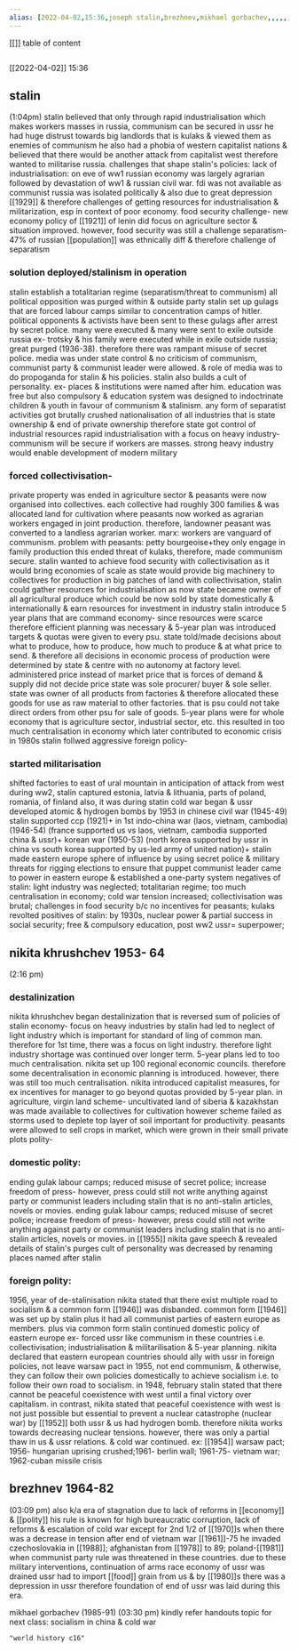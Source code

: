 ```yaml
---
alias: [2022-04-02,15:36,joseph stalin,brezhnev,mikhael gorbachev,,,,,,,,]
---
```

[[]]
table of content
```toc
```

[[2022-04-02]] 15:36
## stalin
(1:04pm)
stalin believed that only through rapid industrialisation which makes workers masses in russia, communism can be secured in ussr
he had huge distrust towards big landlords that is kulaks & viewed them as enemies of communism
he also had a phobia of western capitalist nations & believed that there would be another attack from capitalist west therefore wanted to militarise russia.
challenges that shape stalin's policies: 
lack of industrialisation: on eve of ww1 russian economy was largely agrarian followed by devastation of ww1 & russian civil war.
fdi was not available as communist russia was isolated politically & also due to great depression [[1929]] & therefore challenges of getting resources for industrialisation & militarization, esp in context of poor economy.
food security challenge- new economy policy of [[1921]] of lenin did focus on agriculture sector & situation improved. however, food security was still a challenge
separatism- 47% of russian [[population]] was ethnically diff & therefore challenge of separatism

### solution deployed/stalinism in operation
stalin establish a totalitarian regime (separatism/threat to communism)
all political opposition was purged within & outside party
stalin set up gulags that are forced labour camps similar to concentration camps of hitler. political opponents & activists have been sent to these gulags after arrest by secret police. many were executed & many were sent to exile outside russia 
ex- trotsky & his family were executed while in exile outside russia; great purged (1936-38). therefore there was rampant misuse of secret police.
media was under state control & no criticism of communism, communist party & communist leader were allowed. & role of media was to do propoganda for stalin & his policies. stalin also builds a cult of personality. ex- places & institutions were named after him. 
education was free but also compulsory & education system was designed to indoctrinate children & youth in favour of communism & stalinism. any form of separatist activities got brutally crushed
nationalisation of all industries that is state ownership & end of private ownership therefore state got control of industrial resources
 rapid industrialisation with a focus on heavy industry-
communism will be secure if workers are masses.
strong heavy industry would enable development of modern military
### forced collectivisation- 
private property was ended in agriculture sector & peasants were now organised into collectives. each collective had roughly 300 families & was allocated land for cultivation where peasants now worked as agrarian workers engaged in joint production. therefore, landowner peasant was converted to a landless agrarian worker. 
marx: workers are vanguard of communism. problem with peasants: petty bourgeoise+they only engage in family production
this ended threat of kulaks, therefore, made communism secure. 
stalin wanted to achieve food security with collectivisation as it would bring economies of scale as state would provide big machinery to collectives for production in big patches of land
with collectivisation, stalin could gather resources for industrialisation as now state became owner of all agricultural produce which could be now sold by state domestically & internationally & earn resources for investment in industry
stalin introduce 5 year plans that are command economy-
since resources were scarce therefore efficient planning was necessary & 5-year plan was introduced
targets & quotas were given to every psu. state told/made decisions about what to produce, how to produce, how much to produce & at what price to send. & therefore all decisions in economic process of production were determined by state & centre with no autonomy at factory level.
administered price instead of market price that is forces of demand & supply did not decide price 
state was sole procurer/ buyer & sole seller. state was owner of all products from factories & therefore allocated these goods for use as raw material to other factories. that is psu could not take direct orders from other psu for sale of goods. 
5-year plans were for whole economy that is agriculture sector, industrial sector, etc. 
this resulted in too much centralisation in economy which later contributed to economic crisis in 1980s 
stalin follwed aggressive foreign policy-
### started militarisation
shifted factories to east of ural mountain in anticipation of attack from west
during ww2, stalin captured estonia, latvia & lithuania, parts of poland, romania, of finland
also, it was during statin cold war began & ussr developed atomic & hydrogen bombs by 1953
in chinese civil war (1945-49) stalin supported ccp (1921)+ in 1st indo-china war (laos, vietnam, cambodia) (1946-54) (france supported us vs laos, vietnam, cambodia supported china & ussr)+ korean war (1950-53) (north korea supported by ussr in china vs south korea supported by us-led army of united nation)+ stalin made eastern europe sphere of influence by using secret police & military threats for rigging elections to ensure that puppet communist leader came to power in eastern europe & established a one-party system
negatives of stalin: light industry was neglected; totalitarian regime; too much centralisation in economy; cold war tension increased; collectivisation was brutal; challenges in food security  b/c no incentives for peasants; kulaks revolted
positives of stalin: by 1930s, nuclear power & partial success in social security; free & compulsory education, post ww2 ussr= superpower; 

## nikita khrushchev 1953- 64
(2:16 pm)
### destalinization
nikita khrushchev began destalinization that is reversed sum of policies of stalin
economy-
focus on heavy industries by stalin had led to neglect of light industry which is important for standard of ling of common man. therefore for 1st time, there was a focus on light industry. 
therefore light industry shortage was continued over longer term. 
5-year plans led to too much centralisation. nikita set up 100 regional economic councils. therefore some decentralisation in economic planning is introduced. 
however, there was still too much centralisation.
 nikita introduced capitalist measures, for ex incentives for manager to go beyond quotas provided by 5-year plan. 
in agriculture, virgin land scheme- uncultivated land of siberia & kazakhstan was made available to collectives for cultivation however scheme failed as storms used to deplete top layer of soil important for productivity. 
peasants were allowed to sell crops in market, which were grown in their small private plots 
polity-
### domestic polity:
ending gulak labour camps; reduced misuse of secret police; increase freedom of press- however, press could still not write anything against party or communist leaders including stalin that is no anti-stalin articles, novels or movies. 
ending gulak labour camps; reduced misuse of secret police; increase freedom of press- however, press could still not write anything against party or communist leaders including stalin that is no anti-stalin articles, novels or movies. 
in [[1955]] nikita gave speech & revealed details of stalin's purges 
cult of personality was decreased by renaming places named after stalin
### foreign polity:
1956, year of de-stalinisation
nikita stated that there exist multiple road to socialism & a common form [[1946]] was disbanded. 
common form [[1946]] was set up by stalin plus it had all communist parties of eastern europe as members. 
plus via common form stalin continued domestic policy of eastern europe
ex- forced ussr like communism in these countries i.e. collectivisation; industrialisation & militarilisation & 5-year planning.
nikita declared that eastern european countries should ally with ussr in foreign policies, not leave warsaw pact in 1955, not end communism, & otherwise, they can follow their own policies domestically to achieve socialism i.e. to follow their own road to socialism.
in 1948, february stalin stated that there cannot be peaceful coexistence with west until a final victory over capitalism. 
in contrast, nikita stated that peaceful coexistence with west is not just possible but essential to prevent a nuclear catastrophe (nuclear war)
by [[1952]] both ussr & us had hydrogen bomb.
therefore nikita works towards decreasing nuclear tensions. however, there was only a partial thaw in us & ussr relations. & cold war continued. ex: [[1954]] warsaw pact; 1956- hungarian uprising crushed;1961- berlin wall; 1961-75- vietnam war; 1962-cuban missile crisis

## brezhnev 1964-82
(03:09 pm)
also k/a era of stagnation due to lack of reforms in [[economy]] & [[polity]]
his rule is known for high bureaucratic corruption, lack of reforms & escalation of cold war except for 2nd 1/2 of [[1970]]s when there was a decrease in tension after end of vietnam war [[1961]]-75
he invaded czechoslovakia in [[1988]]; afghanistan from [[1978]] to 89; poland-[[1981]] when communist party rule was threatened in these countries. due to these military interventions, continuation of arms race economy of ussr was drained
ussr had to import [[food]] grain from us & by [[1980]]s there was a depression in ussr
therefore foundation of end of ussr was laid during this era. 

mikhael gorbachev (1985-91) (03:30 pm)
kindly refer handouts
topic for next class: socialism in china & cold war
```query
"world history c16"
```